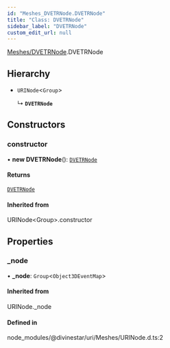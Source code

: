 ```yaml
---
id: "Meshes_DVETRNode.DVETRNode"
title: "Class: DVETRNode"
sidebar_label: "DVETRNode"
custom_edit_url: null
---
```


[Meshes/DVETRNode](../modules/Meshes_DVETRNode.md).DVETRNode

## Hierarchy

- `URINode`\<`Group`\>

  ↳ **`DVETRNode`**

## Constructors

### constructor

• **new DVETRNode**(): [`DVETRNode`](Meshes_DVETRNode.DVETRNode.md)

#### Returns

[`DVETRNode`](Meshes_DVETRNode.DVETRNode.md)

#### Inherited from

URINode\<Group\>.constructor

## Properties

### \_node

• **\_node**: `Group`\<`Object3DEventMap`\>

#### Inherited from

URINode.\_node

#### Defined in

node_modules/@divinestar/uri/Meshes/URINode.d.ts:2
